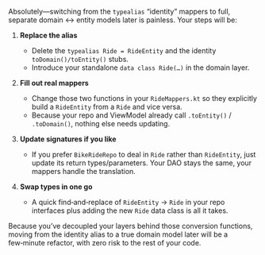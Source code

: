 Absolutely—switching from the `typealias` “identity” mappers to full, separate domain ↔ entity
models later is painless. Your steps will be:

1. **Replace the alias**
    - Delete the `typealias Ride = RideEntity` and the identity `toDomain()/toEntity()` stubs.
    - Introduce your standalone `data class Ride(…)` in the domain layer.

2. **Fill out real mappers**
    - Change those two functions in your `RideMappers.kt` so they explicitly build a `RideEntity`
      from a `Ride` and vice versa.
    - Because your repo and ViewModel already call `.toEntity()` / `.toDomain()`, nothing else needs
      updating.

3. **Update signatures if you like**
    - If you prefer `BikeRideRepo` to deal in `Ride` rather than `RideEntity`, just update its
      return types/parameters. Your DAO stays the same, your mappers handle the translation.

4. **Swap types in one go**
    - A quick find‑and‑replace of `RideEntity` → `Ride` in your repo interfaces plus adding the new
      `Ride` data class is all it takes.

Because you’ve decoupled your layers behind those conversion functions, moving from the identity
alias to a true domain model later will be a few‑minute refactor, with zero risk to the rest of your
code.
